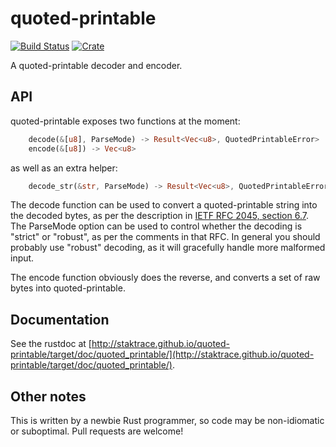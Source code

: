 quoted-printable
===
[![Build Status](https://travis-ci.org/staktrace/quoted-printable.svg?branch=master)](https://travis-ci.org/staktrace/quoted-printable)
[![Crate](https://img.shields.io/crates/v/quoted_printable.svg)](https://crates.io/crates/quoted_printable)

A quoted-printable decoder and encoder.

API
---
quoted-printable exposes two functions at the moment:

```rust
    decode(&[u8], ParseMode) -> Result<Vec<u8>, QuotedPrintableError>
    encode(&[u8]) -> Vec<u8>
```

as well as an extra helper:

```rust
    decode_str(&str, ParseMode) -> Result<Vec<u8>, QuotedPrintableError>
```

The decode function can be used to convert a quoted-printable string into the decoded bytes, as per the description in [IETF RFC 2045, section 6.7](https://tools.ietf.org/html/rfc2045#section-6.7).
The ParseMode option can be used to control whether the decoding is "strict" or "robust", as per the comments in that RFC.
In general you should probably use "robust" decoding, as it will gracefully handle more malformed input.

The encode function obviously does the reverse, and converts a set of raw bytes into quoted-printable.

Documentation
---
See the rustdoc at [http://staktrace.github.io/quoted-printable/target/doc/quoted_printable/](http://staktrace.github.io/quoted-printable/target/doc/quoted_printable/).

Other notes
---
This is written by a newbie Rust programmer, so code may be non-idiomatic or suboptimal. Pull requests are welcome!
